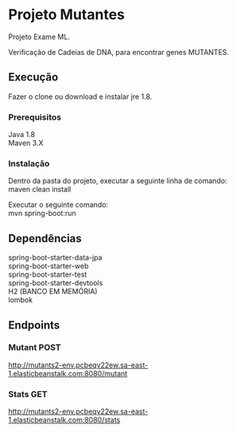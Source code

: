 # Projeto Mutantes

Projeto Exame ML.

Verificação de Cadeias de DNA, para encontrar genes MUTANTES.


## Execução

Fazer o clone ou download e instalar jre 1.8.

### Prerequisitos

Java 1.8<br/>
Maven 3.X

### Instalação

Dentro da pasta do projeto, executar a seguinte linha de comando:<br/>
maven clean install

Executar o seguinte comando:<br/>
mvn spring-boot:run

## Dependências

spring-boot-starter-data-jpa<br/>
spring-boot-starter-web<br/>
spring-boot-starter-test<br/>
spring-boot-starter-devtools<br/>
H2 (BANCO EM MEMÓRIA)<br/>
lombok

## Endpoints

### Mutant POST
http://mutants2-env.pcbeqv22ew.sa-east-1.elasticbeanstalk.com:8080/mutant

### Stats GET
http://mutants2-env.pcbeqv22ew.sa-east-1.elasticbeanstalk.com:8080/stats


